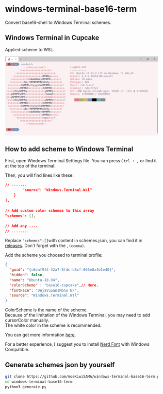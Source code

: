 # windows-terminal-base16-term

Convert base16-shell to Windows Terminal schemes.

## Windows Terminal in Cupcake

Applied scheme to WSL.

![cupcake](https://raw.githubusercontent.com/moeKiwiSAMA/windows-terminal-base16-term/master/img/screenshot.png)

## How to add scheme to Windows Terminal

First, open Windows Terminal Settings file.
You can press `Ctrl + ,` or find it at the top of the terminal.

Then, you will find lines like these:

```json
// .......
        "source": "Windows.Terminal.Wsl"
    }
],

// Add custom color schemes to this array
"schemes": [],

// Add any ....
// ........
```

Replace `"schemes":[]`with content in schemes.json, you can find it in [releases](https://github.com/moeKiwiSAMA/windows-terminal-base16-term/releases).
Don't forget with the `,(comma)`.

Add the scheme you choosed to terminal profile:

```json
{
  "guid": "{c6eaf9f4-32a7-5fdc-b5cf-066e8a4b1e40}",
  "hidden": false,
  "name": "Ubuntu-18.04",
  "colorScheme" : "base16-cupcake",// Here.
  "fontFace": "DejaVuSansMono NF",
  "source": "Windows.Terminal.Wsl"
}
```

ColorScheme is the name of the scheme.  
Because of the limitation of the Windows Terminal, you may need to add cursorColor manually.  
The white color in the scheme is recommended.

You can get more information [here](https://github.com/microsoft/terminal/blob/master/doc/user-docs/UsingJsonSettings.md).

For a better experience, I suggest you to install [Nerd Font](https://github.com/ryanoasis/nerd-fonts/tree/master/patched-fonts) with Windows Compatible.

## Generate schemes json by yourself

```bash
git clone https://github.com/moeKiwiSAMA/windows-terminal-base16-term.git
cd windows-terminal-base16-term
python3 generate.py
```

